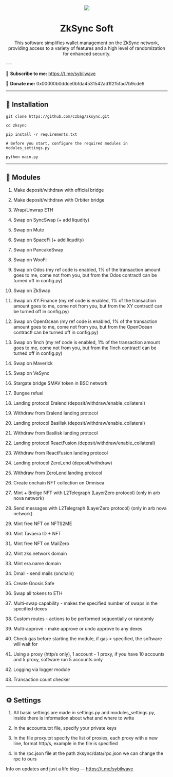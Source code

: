 <div align="center">
  <img src="https://i.imgur.com/tqA3f3O.png"  />
  <h1>ZkSync Soft</h1>
  <p>This software simplifies wallet management on the ZkSync network, providing access to a variety of features and a high level of randomization for enhanced security.</p>
</div>
---

🔔 <b>Subscribe to me:</b> https://t.me/sybilwave

🤑 <b>Donate me:</b> 0x00000b0ddce0bfda4531542ad1f2f5fad7b9cde9

---
<h2>🚀 Installation</h2>

```
git clone https://github.com/czbag/zksync.git

cd zksync

pip install -r requirements.txt

# Before you start, configure the required modules in modules_settings.py

python main.py
```
---
<h2>🚨 Modules</h2>

1) Make deposit/withdraw with official bridge

2) Make deposit/withdraw with Orbiter bridge

3) Wrap/Unwrap ETH

4) Swap on SyncSwap (+ add liqudity)

5) Swap on Mute

6) Swap on SpaceFi (+ add liqudity)

7) Swap on PancakeSwap

8) Swap on WooFi

9) Swap on Odos (my ref code is enabled, 1% of the transaction amount goes to me, come not from you, but from the Odos contract! can be turned off in config.py)

10) Swap on ZkSwap

11) Swap on XY.Finance (my ref code is enabled, 1% of the transaction amount goes to me, come not from you, but from the XY contract! can be turned off in config.py)

12) Swap on OpenOcean (my ref code is enabled, 1% of the transaction amount goes to me, come not from you, but from the OpenOcean contract! can be turned off in config.py)

13) Swap on 1inch (my ref code is enabled, 1% of the transaction amount goes to me, come not from you, but from the 1inch contract! can be turned off in config.py)

14) Swap on Maverick

15) Swap on VeSync

16) Stargate bridge $MAV token in BSC network

17) Bungee refuel

18) Landing protocol Eralend (deposit/withdraw/enable_collateral)

19) Withdraw from Eralend landing protocol

20) Landing protocol Basilisk (deposit/withdraw/enable_collateral)

21) Withdraw from Basilisk landing protocol

22) Landing protocol ReactFusion (deposit/withdraw/enable_collateral)

23) Withdraw from ReactFusion landing protocol

24) Landing protocol ZeroLend (deposit/withdraw)

25) Withdraw from ZeroLend landing protocol

26) Create onchain NFT collection on Omnisea

27) Mint + Brdige NFT with L2Telegraph (LayerZero protocol) (only in arb nova network)

28) Send messages with L2Telegraph (LayerZero protocol) (only in arb nova network)

29) Mint free NFT on NFTS2ME

30) Mint Tavaera ID + NFT

31) Mint free NFT on MailZero

32) Mint zks.network domain

33) Mint era.name domain

34) Dmail - send mails (onchain)

35) Create Gnosis Safe

36) Swap all tokens to ETH

37) Multi-swap capability - makes the specified number of swaps in the specified dexes

38) Custom routes - actions to be performed sequentially or randomly

39) Multi-approve - make approve or undo approve to any dexes

40) Check gas before starting the module, if gas > specified, the software will wait for

41) Using a proxy (http/s only), 1 account - 1 proxy, if you have 10 accounts and 5 proxy, software run 5 accounts only

42) Logging via logger module

43) Transaction count checker

---
<h2>⚙️ Settings</h2>

1) All basic settings are made in settings.py and modules_settings.py, inside there is information about what and where to write

2) In the accounts.txt file, specify your private keys

3) In the file proxy.txt specify the list of proxies, each proxy with a new line, format http/s, example in the file is specified

4) In the rpc.json file at the path zksync/data/rpc.json we can change the rpc to ours

Info on updates and just a life blog –– https://t.me/sybilwave
